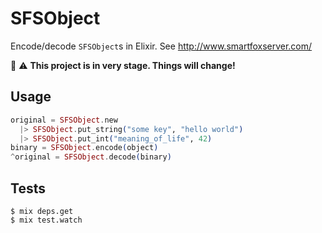 # SFSObject

Encode/decode `SFSObject`s in Elixir.
See http://www.smartfoxserver.com/

:construction: :warning:
**This project is in very stage. Things will change!**

## Usage

```elixir
original = SFSObject.new
  |> SFSObject.put_string("some key", "hello world")
  |> SFSObject.put_int("meaning_of_life", 42)
binary = SFSObject.encode(object)
^original = SFSObject.decode(binary)
```

## Tests

    $ mix deps.get
    $ mix test.watch
